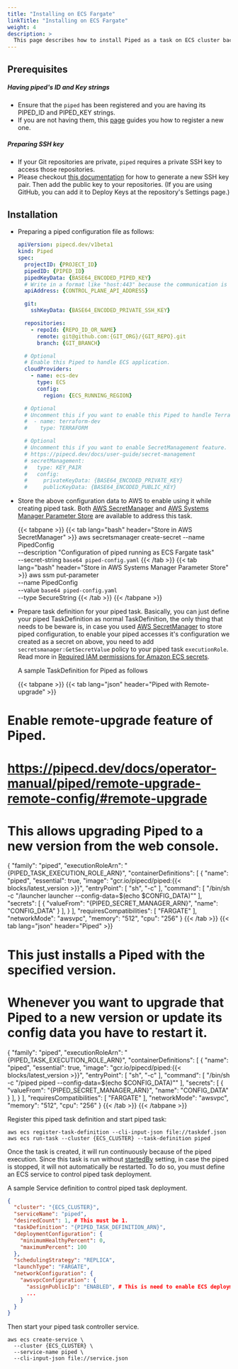 ```yaml
---
title: "Installing on ECS Fargate"
linkTitle: "Installing on ECS Fargate"
weight: 4
description: >
  This page describes how to install Piped as a task on ECS cluster backed by AWS Fargate.
---
```


## Prerequisites

##### Having piped's ID and Key strings
- Ensure that the `piped` has been registered and you are having its PIPED_ID and PIPED_KEY strings.
- If you are not having them, this [page](/docs/operator-manual/control-plane/registering-a-piped/) guides you how to register a new one.

##### Preparing SSH key
- If your Git repositories are private, `piped` requires a private SSH key to access those repositories.
- Please checkout [this documentation](https://help.github.com/en/github/authenticating-to-github/generating-a-new-ssh-key-and-adding-it-to-the-ssh-agent) for how to generate a new SSH key pair. Then add the public key to your repositories. (If you are using GitHub, you can add it to Deploy Keys at the repository's Settings page.)

## Installation

- Preparing a piped configuration file as follows:

  ``` yaml
  apiVersion: pipecd.dev/v1beta1
  kind: Piped
  spec:
    projectID: {PROJECT_ID}
    pipedID: {PIPED_ID}
    pipedKeyData: {BASE64_ENCODED_PIPED_KEY}
    # Write in a format like "host:443" because the communication is done via gRPC.
    apiAddress: {CONTROL_PLANE_API_ADDRESS}
  
    git:
      sshKeyData: {BASE64_ENCODED_PRIVATE_SSH_KEY}
  
    repositories:
      - repoId: {REPO_ID_OR_NAME}
        remote: git@github.com:{GIT_ORG}/{GIT_REPO}.git
        branch: {GIT_BRANCH}
  
    # Optional
    # Enable this Piped to handle ECS application.
    cloudProviders:
      - name: ecs-dev
        type: ECS
        config:
          region: {ECS_RUNNING_REGION}
  
    # Optional
    # Uncomment this if you want to enable this Piped to handle Terraform application.
    #  - name: terraform-dev
    #    type: TERRAFORM
  
    # Optional
    # Uncomment this if you want to enable SecretManagement feature.
    # https://pipecd.dev/docs/user-guide/secret-management
    # secretManagement:
    #   type: KEY_PAIR
    #   config:
    #     privateKeyData: {BASE64_ENCODED_PRIVATE_KEY}
    #     publicKeyData: {BASE64_ENCODED_PUBLIC_KEY}
  ```

- Store the above configuration data to AWS to enable using it while creating piped task. Both [AWS SecretManager](https://aws.amazon.com/secrets-manager/) and [AWS Systems Manager Parameter Store](https://docs.aws.amazon.com/systems-manager/latest/userguide/systems-manager-parameter-store.html) are available to address this task.

  {{< tabpane >}}
  {{< tab lang="bash" header="Store in AWS SecretManager" >}}
  aws secretsmanager create-secret --name PipedConfig \
    --description "Configuration of piped running as ECS Fargate task" \
    --secret-string `base64 piped-config.yaml`
  {{< /tab >}}
  {{< tab lang="bash" header="Store in AWS Systems Manager Parameter Store" >}}
  aws ssm put-parameter \
    --name PipedConfig \
    --value `base64 piped-config.yaml` \
    --type SecureString
  {{< /tab >}}
  {{< /tabpane >}}

- Prepare task definition for your piped task. Basically, you can just define your piped TaskDefinition as normal TaskDefinition, the only thing that needs to be beware is, in case you used [AWS SecretManager](https://aws.amazon.com/secrets-manager/) to store piped configuration, to enable your piped accesses it's configuration we created as a secret on above, you need to add `secretsmanager:GetSecretValue` policy to your piped task `executionRole`. Read more in [Required IAM permissions for Amazon ECS secrets](https://docs.aws.amazon.com/AmazonECS/latest/developerguide/specifying-sensitive-data-secrets.html).

  A sample TaskDefinition for Piped as follows

  {{< tabpane >}}
  {{< tab lang="json" header="Piped with Remote-upgrade" >}}
# Enable remote-upgrade feature of Piped.
# https://pipecd.dev/docs/operator-manual/piped/remote-upgrade-remote-config/#remote-upgrade
# This allows upgrading Piped to a new version from the web console.

{
  "family": "piped",
  "executionRoleArn": "{PIPED_TASK_EXECUTION_ROLE_ARN}",
  "containerDefinitions": [
    {
      "name": "piped",
      "essential": true,
      "image": "gcr.io/pipecd/piped:{{< blocks/latest_version >}}",
      "entryPoint": [
        "sh",
        "-c"
      ],
      "command": [
        "/bin/sh -c \"/launcher launcher --config-data=$(echo $CONFIG_DATA)\""
      ],
      "secrets": [
        {
          "valueFrom": "{PIPED_SECRET_MANAGER_ARN}",
          "name": "CONFIG_DATA"
        }
      ],
    }
  ],
  "requiresCompatibilities": [
    "FARGATE"
  ],
  "networkMode": "awsvpc",
  "memory": "512",
  "cpu": "256"
}
  {{< /tab >}}
  {{< tab lang="json" header="Piped" >}}
# This just installs a Piped with the specified version.
# Whenever you want to upgrade that Piped to a new version or update its config data you have to restart it.

{
  "family": "piped",
  "executionRoleArn": "{PIPED_TASK_EXECUTION_ROLE_ARN}",
  "containerDefinitions": [
    {
      "name": "piped",
      "essential": true,
      "image": "gcr.io/pipecd/piped:{{< blocks/latest_version >}}",
      "entryPoint": [
        "sh",
        "-c"
      ],
      "command": [
        "/bin/sh -c \"/piped piped --config-data=$(echo $CONFIG_DATA)\""
      ],
      "secrets": [
        {
          "valueFrom": "{PIPED_SECRET_MANAGER_ARN}",
          "name": "CONFIG_DATA"
        }
      ],
    }
  ],
  "requiresCompatibilities": [
    "FARGATE"
  ],
  "networkMode": "awsvpc",
  "memory": "512",
  "cpu": "256"
}
  {{< /tab >}}
  {{< /tabpane >}}

  Register this piped task definition and start piped task:

  ```console
  aws ecs register-task-definition --cli-input-json file://taskdef.json
  aws ecs run-task --cluster {ECS_CLUSTER} --task-definition piped
  ```

  Once the task is created, it will run continuously because of the piped execution. Since this task is run without [startedBy](https://docs.aws.amazon.com/AmazonECS/latest/APIReference/API_StartTask.html#API_StartTask_RequestSyntax) setting, in case the piped is stopped, it will not automatically be restarted. To do so, you must define an ECS service to control piped task deployment.

  A sample Service definition to control piped task deployment.

  ```json
  {
    "cluster": "{ECS_CLUSTER}",
    "serviceName": "piped",
    "desiredCount": 1, # This must be 1.
    "taskDefinition": "{PIPED_TASK_DEFINITION_ARN}",
    "deploymentConfiguration": {
      "minimumHealthyPercent": 0,
      "maximumPercent": 100
    },
    "schedulingStrategy": "REPLICA",
    "launchType": "FARGATE",
    "networkConfiguration": {
      "awsvpcConfiguration": {
        "assignPublicIp": "ENABLED", # This is need to enable ECS deployment to pull piped container images.
        ...
      }
    }
  }
  ```

  Then start your piped task controller service.

  ```console
  aws ecs create-service \
    --cluster {ECS_CLUSTER} \
    --service-name piped \
    --cli-input-json file://service.json
  ```
